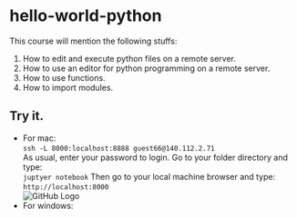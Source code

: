 # hello-world-python

This course will mention the following stuffs:
1. How to edit and execute python files on a remote server.
2. How to use an editor for python programming on a remote server.
3. How to use functions.
4. How to import modules.  

## Try it. 
* For mac:  
`ssh -L 8000:localhost:8888 guest66@140.112.2.71`  
As usual, enter your password to login. Go to your folder directory and type:  
`juptyer notebook` 
Then go to your local machine browser and type:  
`http://localhost:8000`  
![GitHub Logo](/images/tag.png)  
* For windows: 
